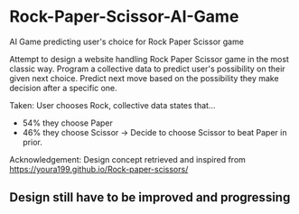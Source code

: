 # Rock-Paper-Scissor-AI-Game
AI Game predicting user's choice for Rock Paper Scissor game

Attempt to design a website handling Rock Paper Scissor game in the most classic way.
Program a collective data to predict user's possibility on their given next choice.
Predict next move based on the possibility they make decision after a specific one.

Taken: User chooses Rock, collective data states that...
+ 54% they choose Paper
+ 46% they choose Scissor
-> Decide to choose Scissor to beat Paper in prior.

Acknowledgement: Design concept retrieved and inspired from https://youra199.github.io/Rock-paper-scissors/

## Design still have to be improved and progressing
